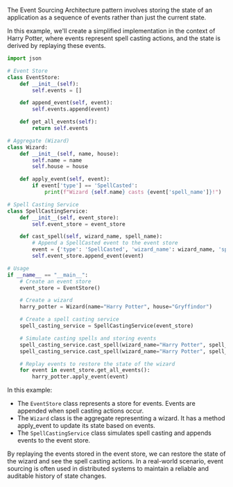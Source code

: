 The Event Sourcing Architecture pattern involves storing the state of an application as a sequence of events rather than just the current state. 

In this example, we'll create a simplified implementation in the context of Harry Potter, where events represent spell casting actions, and the state is derived by replaying these events.

```python
import json

# Event Store
class EventStore:
    def __init__(self):
        self.events = []

    def append_event(self, event):
        self.events.append(event)

    def get_all_events(self):
        return self.events

# Aggregate (Wizard)
class Wizard:
    def __init__(self, name, house):
        self.name = name
        self.house = house

    def apply_event(self, event):
        if event['type'] == 'SpellCasted':
            print(f"Wizard {self.name} casts {event['spell_name']}!")

# Spell Casting Service
class SpellCastingService:
    def __init__(self, event_store):
        self.event_store = event_store

    def cast_spell(self, wizard_name, spell_name):
        # Append a SpellCasted event to the event store
        event = {'type': 'SpellCasted', 'wizard_name': wizard_name, 'spell_name': spell_name}
        self.event_store.append_event(event)

# Usage
if __name__ == "__main__":
    # Create an event store
    event_store = EventStore()

    # Create a wizard
    harry_potter = Wizard(name="Harry Potter", house="Gryffindor")

    # Create a spell casting service
    spell_casting_service = SpellCastingService(event_store)

    # Simulate casting spells and storing events
    spell_casting_service.cast_spell(wizard_name="Harry Potter", spell_name="Expelliarmus")
    spell_casting_service.cast_spell(wizard_name="Harry Potter", spell_name="Lumos")

    # Replay events to restore the state of the wizard
    for event in event_store.get_all_events():
        harry_potter.apply_event(event)

```

In this example:

- The `EventStore` class represents a store for events. Events are appended when spell casting actions occur.
- The `Wizard` class is the aggregate representing a wizard. It has a method apply_event to update its state based on events.
- The `SpellCastingService` class simulates spell casting and appends events to the event store.

By replaying the events stored in the event store, we can restore the state of the wizard and see the spell casting actions. In a real-world scenario, event sourcing is often used in distributed systems to maintain a reliable and auditable history of state changes.